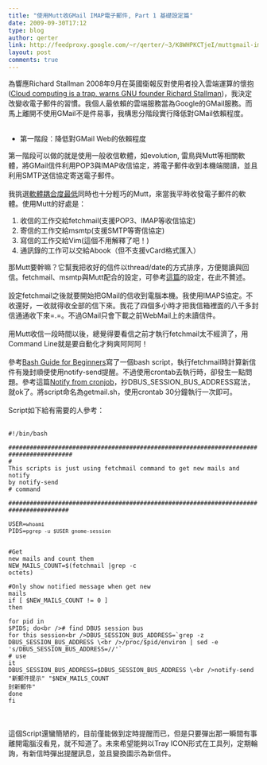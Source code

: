 ```yaml
---
title: "使用Mutt收GMail IMAP電子郵件, Part 1 基礎設定篇"
date: 2009-09-30T17:12
type: blog
author: qerter
link: http://feedproxy.google.com/~r/qerter/~3/K8WHPKCTjeI/muttgmail-imap.html
layout: post
comments: true
---
```


為響應Richard Stallman 2008年9月在英國衛報反對使用者投入雲端運算的懷抱(<a href="http://www.guardian.co.uk/technology/2008/sep/29/cloud.computing.richard.stallman">Cloud computing is a trap, warns GNU founder Richard Stallman</a>)，我決定改變收電子郵件的習慣。我個人最依賴的雲端服務當為Google的GMail服務。而馬上離開不使用GMail不是件易事，我構思分階段實行降低對GMail依賴程度。<br /><br /><ul><li>第一階段：降低對GMail Web的依賴程度</li></ul>第一階段可以做的就是使用一般收信軟體，如evolution, 雷鳥與Mutt等相關軟體，將GMail信件利用POP3與IMAP收信協定，將電子郵件收到本機端閱讀，並且利用SMTP送信協定寄送電子郵件。<br /><br />我挑選<a href="http://www.cyut.edu.tw/%7Eckhung/a/c013.php">軟體耦合度最低</a>同時也十分輕巧的Mutt，來當我平時收發電子郵件的軟體。使用Mutt的好處是：<br /><ol><li>收信的工作交給fetchmail(支援POP3、IMAP等收信協定)<br /></li><li>寄信的工作交給msmtp(支援SMTP等寄信協定)</li><li>寫信的工作交給Vim(這個不用解釋了吧！)</li><li>通訊錄的工作可以交給Abook（但不支援vCard格式匯入）</li></ol>那Mutt要幹嘛？它幫我把收好的信件以thread/date的方式排序，方便閱讀與回信。fetchmail、msmtp與Mutt配合的設定，可參考<a href="http://qerter.wiki.ptt.cc/-Mutt+Fetchmail+Msmtp+GnuPG">這篇</a>的設定，在此不贅述。<br /><br />設定fetchmail之後就要開始把GMail的信收到電腦本機。我使用IMAPS協定。不收還好，一收就得收全部的信下來。我花了四個多小時才把我信箱裡面的八千多封信通通收下來=.=。不過GMail只會下載之前WebMail上的未讀信件。<br /><br />用Mutt收信一段時間以後，總覺得要看信之前才執行fetchmail太不經濟了，用Command Line就是要自動化才夠爽阿阿阿！<br /><br />參考<a href="http://tldp.org/LDP/Bash-Beginners-Guide/html/index.html">Bash Guide for Beginners</a>寫了一個bash script，執行fetchmail時計算新信件有幾封順便使用notify-send提醒。不過使用crontab去執行時，卻發生一點問題。參考這篇<a href="http://gnome-hacks.org/hacks.html?id=82">Notify from cronjob</a>，抄DBUS_SESSION_BUS_ADDRESS寫法，就ok了。將script命名為getmail.sh，使用crontab 30分鐘執行一次即可。<br /><br />Script如下給有需要的人參考：<br /><br /><code><br />#!/bin/bash<br /><br />########################################################################################<br /># This scripts is just using fetchmail command to get new mails and notify by notify-send <br /># command <br />#######################################################################################<br /><br />USER=`whoami`<br />PIDS=`pgrep -u $USER gnome-session`<br /><br /><br />#Get new mails and count them<br />NEW_MAILS_COUNT=$(fetchmail |grep -c octets)<br /><br />#Only show notified message when get new mails<br />if [ $NEW_MAILS_COUNT != 0 ]<br />then<br /><br />for pid in $PIDS; do<br /># find DBUS session bus for this session<br />DBUS_SESSION_BUS_ADDRESS=`grep -z DBUS_SESSION_BUS_ADDRESS \<br />/proc/$pid/environ | sed -e 's/DBUS_SESSION_BUS_ADDRESS=//'`<br /># use it<br />DBUS_SESSION_BUS_ADDRESS=$DBUS_SESSION_BUS_ADDRESS \<br />notify-send "新郵件提示" "$NEW_MAILS_COUNT 封新郵件"<br />done<br />fi<br /><br /></code><br /><br />這個Script還蠻簡陋的，目前僅能做到定時提醒而已，但是只要彈出那一瞬間有事離開電腦沒看見，就不知道了。未來希望能夠以Tray ICON形式在工具列，定期輪詢，有新信時彈出提醒訊息，並且變換圖示為新信件。